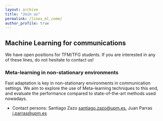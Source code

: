 ```yaml
---
layout: archive
title: "Join us"
permalink: /lines_ml_comm/
author_profile: true
---
```


## Machine Learning for communications

We have open positions for TFM/TFG students. If you are interested in any of these lines, do not hesitate to contact us!

### Meta-learning in non-stationary environments

Fast adaptation is key in non-stationary environments in communication settings. We aim to explore the use of Meta-learning techniques to this end, and evaluate the performance compared to state-of-the-art methods used nowadays.
* Contact persons: Santiago Zazo [santiago.zazo@upm.es](mailto:santiago.zazo@upm.es), Juan Parras [j.parras@upm.es](mailto:j.parras@upm.es)


